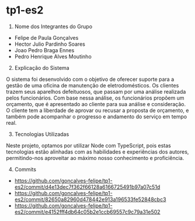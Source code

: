# tp1-es2

1. Nome dos Integrantes do Grupo

- Felipe de Paula Gonçalves
- Hector Julio Pardinho Soares
- Joao Pedro Braga Ennes
- Pedro Henrique Alves Moutinho

2. Explicação do Sistema

O sistema foi desenvolvido com o objetivo de oferecer suporte para a gestão de uma oficina de manutenção de eletrodomésticos.
Os clientes trazem seus aparelhos defeituosos, que passam por uma análise realizada pelos funcionários. Com base nessa análise,
os funcionários propõem um orçamento, que é apresentado ao cliente para sua análise e consideração. O cliente tem a liberdade de
aprovar ou recusar a proposta de orçamento, e também pode acompanhar o progresso e andamento do serviço em tempo real.

3. Tecnologias Utilizadas

Neste projeto, optamos por utilizar Node com TypeScript, pois estas tecnologias
estão alinhadas com as habilidades e experiências dos autores, permitindo-nos
aproveitar ao máximo nosso conhecimento e proficiência.

4. Commits
- https://github.com/goncalves-felipe/tp1-es2/commit/d4e13dec7f362f66128a6166725491b97a07c51d
- https://github.com/goncalves-felipe/tp1-es2/commit/82650a82960d478442e913a196533fe52848cbc3
- https://github.com/goncalves-felipe/tp1-es2/commit/e4152fff4db64c05b2e1ccb69557c9c79a31e502
